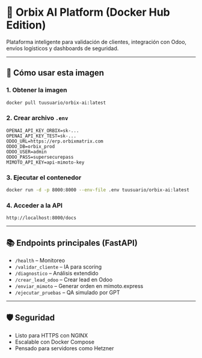 
# 🧠 Orbix AI Platform (Docker Hub Edition)

Plataforma inteligente para validación de clientes, integración con Odoo, envíos logísticos y dashboards de seguridad.

---

## 🚀 Cómo usar esta imagen

### 1. Obtener la imagen
```bash
docker pull tuusuario/orbix-ai:latest
```

### 2. Crear archivo `.env`
```env
OPENAI_API_KEY_ORBIX=sk-...
OPENAI_API_KEY_TEST=sk-...
ODOO_URL=https://erp.orbixmatrix.com
ODOO_DB=orbix_prod
ODOO_USER=admin
ODOO_PASS=supersecurepass
MIMOTO_API_KEY=api-mimoto-key
```

### 3. Ejecutar el contenedor
```bash
docker run -d -p 8000:8000 --env-file .env tuusuario/orbix-ai:latest
```

### 4. Acceder a la API
```
http://localhost:8000/docs
```

---

## 📚 Endpoints principales (FastAPI)
- `/health` – Monitoreo
- `/validar_cliente` – IA para scoring
- `/diagnostico` – Análisis extendido
- `/crear_lead_odoo` – Crear lead en Odoo
- `/enviar_mimoto` – Generar orden en mimoto.express
- `/ejecutar_pruebas` – QA simulado por GPT

---

## 🛡 Seguridad
- Listo para HTTPS con NGINX
- Escalable con Docker Compose
- Pensado para servidores como Hetzner